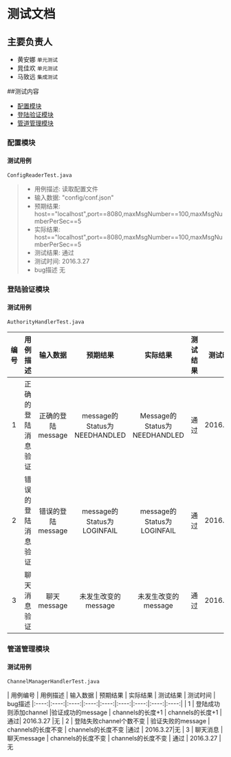 # 测试文档

## 主要负责人

- 黄安娜 `单元测试`
- 晁佳欢 `单元测试`
- 马致远 `集成测试`


##测试内容

- [配置模块](#配置模块)
- [登陆验证模块](#登陆验证模块)
- [管道管理模块](#管道管理模块)

### 配置模块

#### 测试用例
`ConfigReaderTest.java`

>- 用例描述:	读取配置文件	
>- 输入数据:	"config/conf.json"
>- 预期结果:   	host=="localhost",port==8080,maxMsgNumber==100,maxMsgNumberPerSec==5
>- 实际结果:	host=="localhost",port==8080,maxMsgNumber==100,maxMsgNumberPerSec==5
>- 测试结果:	通过
>- 测试时间:	2016.3.27
>- bug描述	无   


### 登陆验证模块
#### 测试用例

`AuthorityHandlerTest.java`

| 编号 | 用例描述 | 输入数据 | 预期结果 | 实际结果 |  测试结果 | 测试时间 |
|:----:|:----:|:----:|:----:|:----:|:----:|:----:|
| 1 | 正确的登陆消息验证 |正确的登陆message | message的Status为NEEDHANDLED | Message的Status为NEEDHANDLED  | 通过| 2016.3.27 |
| 2 | 错误的登陆消息验证 | 错误的登陆message | message的Status为LOGINFAIL | message的Status为LOGINFAIL |通过 | 2016.3.27 |
| 3 | 聊天消息验证 | 聊天message | 未发生改变的message | 未发生改变的message | 通过 | 2016.3.27 |


### 管道管理模块
#### 测试用例

`ChannelManagerHandlerTest.java`

| 用例编号 | 用例描述 | 输入数据 | 预期结果 | 实际结果 |  测试结果 | 测试时间 | bug描述
|:----:|:----:|:----:|:----:|:----:|:----:|:----:|:----:|:----:|
| 1 | 登陆成功则添加channel |验证成功的message | channels的长度+1 | channels的长度+1  | 通过| 2016.3.27 |无
| 2 | 登陆失败channel个数不变 | 验证失败的message | channels的长度不变 | channels的长度不变 |通过 | 2016.3.27|无
| 3 | 聊天消息 | 聊天message | channels的长度不变 | channels的长度不变 | 通过 | 2016.3.27 |无


